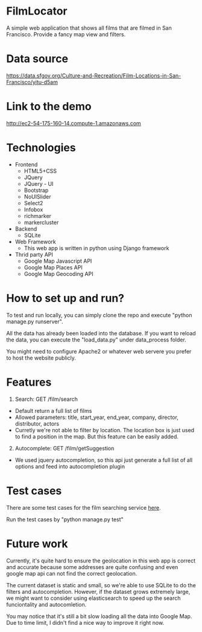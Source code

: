 # FilmLocator
A simple web application that shows all films that are filmed in San Francisco. Provide a fancy map view and filters.

# Data source
https://data.sfgov.org/Culture-and-Recreation/Film-Locations-in-San-Francisco/yitu-d5am

# Link to the demo
http://ec2-54-175-160-14.compute-1.amazonaws.com

# Technologies
- Frontend
  - HTML5+CSS
  - JQuery
  - JQuery - UI
  - Bootstrap
  - NoUISlider
  - Select2
  - Infobox
  - richmarker
  - markercluster
- Backend
  - SQLite
- Web Framework
  - This web app is written in python using Django framework
- Thrid party API
  - Google Map Javascript API
  - Google Map Places API
  - Google Map Geocoding API

# How to set up and run?
To test and run locally, you can simply clone the repo and execute "python manage.py runserver".

All the data has already been loaded into the database. If you want to reload the data, you can execute the "load_data.py" under data_process folder.

You might need to configure Apache2 or whatever web servere you prefer to host the website publicly.

# Features
1. Search: GET /film/search
  - Default return a full list of films
  - Allowed parameters: title, start_year, end_year, company, director, distributor, actors
  - Curretly we're not able to filter by location. The location box is just used to find a position in the map. But this feature can be easily added.
2. Autocomplete: GET /film/getSuggestion
  - We used jquery autocompletion, so this api just generate a full list of all options and feed into autocompletion plugin

# Test cases
There are some test cases for the film searching service <a href="https://github.com/zym242/FilmLocator/blob/master/webapp/tests.py">here</a>.

Run the test cases by "python manage.py test"

# Future work
Currently, it's quite hard to ensure the geolocation in this web app is correct and accurate because some addresses are quite confusing and even google map api can not find the correct geolocation.

The current dataset is static and small, so we're able to use SQLite to do the filters and autocompletion. However, if the dataset grows extremely large, we might want to consider using elasticsearch to speed up the search funciontality and autocomletion.

You may notice that it's still a bit slow loading all the data into Google Map. Due to time limit, I didn't find a nice way to improve it right now.



